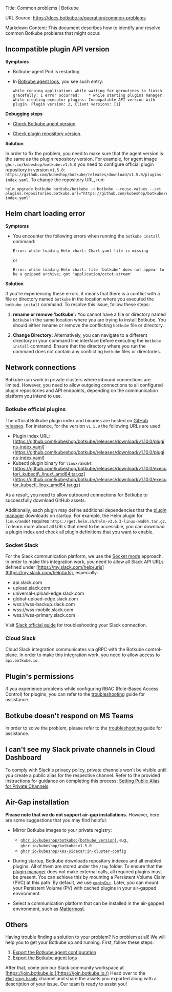 Title: Common problems | Botkube

URL Source: https://docs.botkube.io/operation/common-problems

Markdown Content:
This document describes how to identify and resolve common Botkube problems that might occur.

Incompatible plugin API version[​](#incompatible-plugin-api-version "Direct link to Incompatible plugin API version")
---------------------------------------------------------------------------------------------------------------------

**Symptoms**

*   Botkube agent Pod is restarting
    
*   In [Botkube agent logs](https://docs.botkube.io/operation/diagnostics#agent-logs), you see such entry:
    
        while running application: while waiting for goroutines to finish gracefully: 1 error occurred:    * while starting plugins manager: while creating executor plugins: Incompatible API version with plugin. Plugin version: 2, Client versions: [1]
    

**Debugging steps**

*   [Check Botkube agent version](https://docs.botkube.io/operation/diagnostics#agent-version).
    
*   [Check plugin repository version](https://docs.botkube.io/operation/diagnostics#check-configured-plugin-repositories).
    

**Solution**

In order to fix the problem, you need to make sure that the agent version is the same as the plugin repository version. For example, for agent image `ghcr.io/kubeshop/botkube:v1.5.0` you need to configure official plugin repository in version `v1.5.0`: `https://github.com/kubeshop/botkube/releases/download/v1.5.0/plugins-index.yaml`. To change the repository URL, run:

    helm upgrade botkube botkube/botkube -n botkube --reuse-values --set plugins.repositories.botkube.url="https://github.com/kubeshop/botkube/releases/download/v1.5.0/plugins-index.yaml"

Helm chart loading error[​](#helm-chart-loading-error "Direct link to Helm chart loading error")
------------------------------------------------------------------------------------------------

**Symptoms**

*   You encounter the following errors when running the `botkube install` command:
    
        Error: while loading Helm chart: Chart.yaml file is missing
    
    or
    
        Error: while loading Helm chart: file 'botkube' does not appear to be a gzipped archive; got 'application/octet-stream'
    

**Solution**

If you're experiencing these errors, it means that there is a conflict with a file or directory named `botkube` in the location where you executed the `botkube install` command. To resolve this issue, follow these steps:

1.  **rename or remove 'botkube':** You cannot have a file or directory named `botkube` in the same location where you are trying to install Botkube. You should either rename or remove the conflicting `botkube` file or directory.
    
2.  **Change Directory:** Alternatively, you can navigate to a different directory in your command line interface before executing the `botkube install` command. Ensure that the directory where you run the command does not contain any conflicting `botkube` files or directories.
    

Network connections[​](#network-connections "Direct link to Network connections")
---------------------------------------------------------------------------------

Botkube can work in private clusters where inbound connections are limited. However, you need to allow outgoing connections to all configured plugin repositories and API endpoints, depending on the communication platform you intend to use.

### Botkube official plugins[​](#botkube-official-plugins "Direct link to Botkube official plugins")

The official Botkube plugin index and binaries are hosted on [GitHub releases](https://github.com/kubeshop/botkube/releases). For instance, for the version `v1.5.0` the following URLs are used:

*   Plugin index URL: [https://github.com/kubeshop/botkube/releases/download/v1.10.0/plugins-index.yaml](https://github.com/kubeshop/botkube/releases/download/v1.10.0/plugins-index.yaml)
*   Kubectl plugin binary for `linux/amd64`: [https://github.com/kubeshop/botkube/releases/download/v1.10.0/executor\_kubectl\_linux\_amd64.tar.gz](https://github.com/kubeshop/botkube/releases/download/v1.10.0/executor_kubectl_linux_amd64.tar.gz)

As a result, you need to allow outbound connections for Botkube to successfully download GitHub assets.

Additionally, each plugin may define additional dependencies that the [plugin manager](https://docs.botkube.io/architecture/#plugin-manager) downloads on startup. For example, the Helm plugin for `linux/amd64` requires `https://get.helm.sh/helm-v3.6.3-linux-amd64.tar.gz`. To learn more about all URLs that need to be accessible, you can download a plugin index and check all plugin definitions that you want to enable.

### Socket Slack[​](#socket-slack "Direct link to Socket Slack")

For the Slack communication platform, we use the [Socket mode](https://api.slack.com/apis/connections/socket) approach. In order to make this integration work, you need to allow all Slack API URLs defined under [https://my.slack.com/help/urls](https://my.slack.com/help/urls), especially:

*   api.slack.com
*   upload.slack.com
*   universal-upload-edge.slack.com
*   global-upload-edge.slack.com
*   wss://wss-backup.slack.com
*   wss://wss-mobile.slack.com
*   wss://wss-primary.slack.com

Visit [Slack official guide](https://slack.com/help/articles/360001603387-Manage-Slack-connection-issues#network-settings) for troubleshooting your Slack connection.

### Cloud Slack[​](#cloud-slack "Direct link to Cloud Slack")

Cloud Slack integration communicates via gRPC with the Botkube control-plane. In order to make this integration work, you need to allow access to `api.botkube.io`.

Plugin's permissions[​](#plugins-permissions "Direct link to Plugin's permissions")
-----------------------------------------------------------------------------------

If you experience problems while configuring RBAC (Role-Based Access Control) for plugins, you can refer to the [troubleshooting](https://docs.botkube.io/configuration/rbac#troubleshooting) guide for assistance.

Botkube doesn't respond on MS Teams[​](#botkube-doesnt-respond-on-ms-teams "Direct link to Botkube doesn't respond on MS Teams")
--------------------------------------------------------------------------------------------------------------------------------

In order to solve the problem, please refer to the [troubleshooting](https://docs.botkube.io/installation/teams/#troubleshooting) guide for assistance.

I can't see my Slack private channels in Cloud Dashboard[​](#i-cant-see-my-slack-private-channels-in-cloud-dashboard "Direct link to I can't see my Slack private channels in Cloud Dashboard")
-----------------------------------------------------------------------------------------------------------------------------------------------------------------------------------------------

To comply with Slack's privacy policy, private channels won't be visible until you create a public alias for the respective channel. Refer to the provided instructions for guidance on completing this process: [Setting Public Alias for Private Channels](https://docs.botkube.io/installation/slack/cloud-slack#setting-public-alias-for-private-channels)

Air-Gap installation[​](#air-gap-installation "Direct link to Air-Gap installation")
------------------------------------------------------------------------------------

**Please note that we do not support air-gap installations.** However, here are some suggestions that you may find helpful:

*   Mirror Botkube images to your private registry:
    
    *   [`ghcr.io/kubeshop/botkube:{botkube_version}`](https://github.com/kubeshop/botkube/pkgs/container/botkube), e.g., `ghcr.io/kubeshop/botkube:v1.5.0`
    *   [`ghcr.io/kubeshop/k8s-sidecar:in-cluster-config`](https://github.com/orgs/kubeshop/packages/container/package/k8s-sidecar)
*   During startup, Botkube downloads repository indexes and all enabled plugins. All of them are stored under the `/tmp` folder. To ensure that the [plugin manager](https://docs.botkube.io/architecture/#plugin-manager) does not make external calls, all required plugins must be present. You can achieve this by mounting a Persistent Volume Claim (PVC) at this path. By default, we use [`emptyDir`](https://github.com/kubeshop/botkube/blob/9d0627794078d519987309271b64c94047cd65d9/helm/botkube/templates/deployment.yaml#L176-L177). Later, you can mount your Persistent Volume (PV) with cached plugins in your air-gapped environment.
    
*   Select a communication platform that can be installed in the air-gapped environment, such as [Mattermost](https://docs.botkube.io/installation/mattermost/).
    

Others[​](#others "Direct link to Others")
------------------------------------------

Having trouble finding a solution to your problem? No problem at all! We will help you to get your Botkube up and running. First, follow these steps:

1.  [Export the Botkube agent configuration](https://docs.botkube.io/operation/diagnostics#agent-configuration)
2.  [Export the Botkube agent logs](https://docs.botkube.io/operation/diagnostics#agent-logs)

After that, come join our Slack community workspace at [https://join.botkube.io.](https://join.botkube.io./) Head over to the [`#helping-hands`](https://slack.com/app_redirect?team=TG7TTBLJ0&channel=helping-hands) channel and share the assets you exported along with a description of your issue. Our team is ready to assist you!
